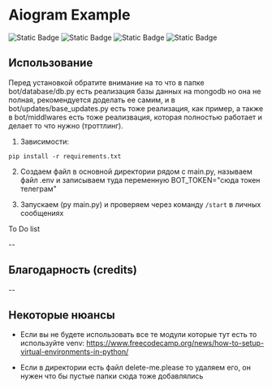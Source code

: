 # Aiogram Example
![Static Badge](https://img.shields.io/badge/aiogram-3.x-blue)
![Static Badge](https://img.shields.io/badge/loguru-0.7.2-green)
![Static Badge](https://img.shields.io/badge/pydantic-2.8.2-cyan)
![Static Badge](https://img.shields.io/badge/pydantic_settings-2.3.4-red)
## Использование
Перед установкой обратите внимание на то что в папке bot/database/db.py есть реализация базы данных на mongodb но она не полная, рекомендуется доделать ее самим, и в bot/updates/base_updates.py есть тоже реализация, как пример, а также в bot/middlwares есть тоже реализвация, которая полностью работает и делает то что нужно (троттлинг).

1. Зависимости:
```
pip install -r requirements.txt
```
2. Создаем файл в основной директории рядом с main.py, называем файл .env и записываем туда переменную BOT_TOKEN="сюда токен телеграм"

3. Запускаем (py main.py) и проверяем через команду ```/start``` в личных сообщениях

To Do list

--

## Благодарность (credits)

--


## Некоторые нюансы
* Если вы не будете использовать все те модули которые тут есть то используйте venv: https://www.freecodecamp.org/news/how-to-setup-virtual-environments-in-python/

* Если в директории есть файл delete-me.please то удаляем его, он нужен что бы пустые папки сюда тоже добавлялись
